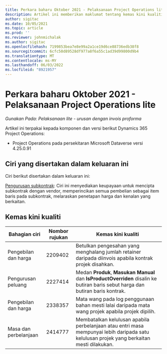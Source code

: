 ```yaml
---
title: Perkara baharu Oktober 2021 - Pelaksanaan Project Operations lite
description: Artikel ini memberikan maklumat tentang kemas kini kualiti yang tersedia dalam keluaran Oktober 2021 penggunaan Project Operations lite.
author: sigitac
ms.date: 10/05/2021
ms.topic: article
ms.prod: ''
ms.reviewer: johnmichalak
ms.author: sigitac
ms.openlocfilehash: 7199853bea7e8e99a2a1ce19d6ce88736edb38f8
ms.sourcegitcommit: 6cfc50d89528df977a8f6a55c1ad39d99800d9b4
ms.translationtype: MT
ms.contentlocale: ms-MY
ms.lasthandoff: 06/03/2022
ms.locfileid: "8921957"
---
```

# <a name="whats-new-october-2021---project-operations-lite-deployment"></a>Perkara baharu Oktober 2021 - Pelaksanaan Project Operations lite

_Gunakan Pada: Pelaksanaan lite - urusan dengan invois proforma_

Artikel ini terpakai kepada komponen dan versi berikut Dynamics 365 Project Operations:

  - Project Operations pada persekitaran Microsoft Dataverse versi 4.25.0.91


## <a name="features-included-in-this-release"></a>Ciri yang disertakan dalam keluaran ini

Ciri berikut disertakan dalam keluaran ini:

[Pengurusan subkontrak](../subcontracting/managing-subcontracts-overview.md): Ciri ini menyediakan keupayaan untuk mencipta subkontrak dengan vendor, memperincikan semua pembelian sebagai item baris pada subkontrak, melaraskan penetapan harga dan kenalan yang berkaitan.


## <a name="quality-updates"></a>Kemas kini kualiti

| **Bahagian ciri** | **Nombor rujukan** | **Kemas kini kualiti** |
| --- | --- | --- |
| Pengebilan dan harga | 2209402 | Betulkan pengesahan yang menghalang jumlah retainer daripada diinvois apabila kontrak projek disahkan. |
| Pengurusan peluang | 2227414 | Medan **Produk**, **Masukan Manual** dan **IsProductOverriden** disalin ke butiran baris sebut harga dan butiran baris kontrak. |
| Pengebilan dan harga | 2338357 | Mata wang pada log penggunaan bahan mesti lalai daripada mata wang projek apabila projek dipilih. |
| Masa dan perbelanjaan | 2414777 | Membatalkan kelulusan apabila perbelanjaan atau entri masa mempunyai lebih daripada satu kelulusan projek yang berkaitan mesti dilakukan. |
